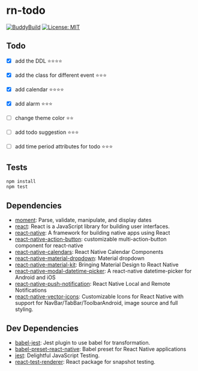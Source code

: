 # rn-todo

[![BuddyBuild](https://dashboard.buddybuild.com/api/statusImage?appID=5a1deffde4cdbe0001a5793f&branch=master&build=latest)](https://dashboard.buddybuild.com/apps/5a1deffde4cdbe0001a5793f/build/latest?branch=master)
[![License: MIT](https://img.shields.io/badge/License-MIT-yellow.svg)](https://opensource.org/licenses/MIT)


## Todo 
- [x] add the DDL :star::star::star::star:
- [x] add the class for different event :star::star::star:
- [x] add calendar :star::star::star::star:
- [x] add alarm :star::star::star:
- [ ] change theme color :star::star:
- [ ] add todo suggestion :star::star::star:
- [ ] add time period attributes for todo :star::star::star:


## Tests

```sh
npm install
npm test
```

## Dependencies

- [moment](https://github.com/moment/moment): Parse, validate, manipulate, and display dates
- [react](): React is a JavaScript library for building user interfaces.
- [react-native](https://github.com/facebook/react-native): A framework for building native apps using React
- [react-native-action-button](https://github.com/mastermoo/react-native-action-button): customizable multi-action-button component for react-native
- [react-native-calendars](https://github.com/wix/react-native-calendars): React Native Calendar Components
- [react-native-material-dropdown](https://github.com/n4kz/react-native-material-dropdown): Material dropdown
- [react-native-material-kit](https://github.com/xinthink/react-native-material-kit): Bringing Material Design to React Native
- [react-native-modal-datetime-picker](https://github.com/mmazzarolo/react-native-modal-datetime-picker): A react-native datetime-picker for Android and iOS
- [react-native-push-notification](git+ssh://git@github.com:zo0r/react-native-push-notification.git): React Native Local and Remote Notifications
- [react-native-vector-icons](https://github.com/oblador/react-native-vector-icons): Customizable Icons for React Native with support for NavBar/TabBar/ToolbarAndroid, image source and full styling.

## Dev Dependencies

- [babel-jest](https://github.com/facebook/jest): Jest plugin to use babel for transformation.
- [babel-preset-react-native](): Babel preset for React Native applications
- [jest](https://github.com/facebook/jest): Delightful JavaScript Testing.
- [react-test-renderer](): React package for snapshot testing.


